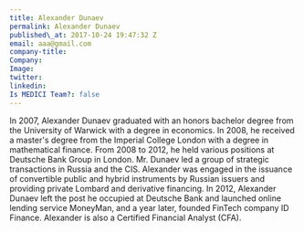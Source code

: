 ```yaml
---
title: Alexander Dunaev
permalink: Alexander Dunaev
published\_at: 2017-10-24 19:47:32 Z
email: aaa@gmail.com
company-title: 
Company: 
Image: 
twitter: 
linkedin: 
Is MEDICI Team?: false
---
```


In 2007, Alexander Dunaev graduated with an honors bachelor degree from the
University of Warwick with a degree in economics. In 2008, he received a
master's degree from the Imperial College London with a degree in mathematical finance. From 2008 to 2012, he held various positions at Deutsche Bank Group in London. Mr. Dunaev led a group of strategic transactions in Russia and the CIS. Alexander was engaged in the issuance of convertible public and hybrid instruments by Russian issuers and providing private Lombard and derivative financing. In 2012, Alexander Dunaev left the post he occupied at Deutsche Bank and launched online lending service MoneyMan, and a year later, founded FinTech company ID Finance. Alexander is also a Certified Financial Analyst (CFA).